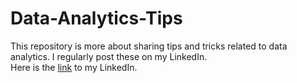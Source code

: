 # Data-Analytics-Tips
This repository is more about sharing tips and tricks related to data analytics. I regularly post these on my LinkedIn.  
Here is the [link](https://www.linkedin.com/in/edwigesongong/) to my LinkedIn.
